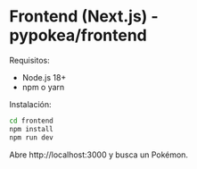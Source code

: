 # Frontend (Next.js) - pypokea/frontend

Requisitos:
- Node.js 18+
- npm o yarn

Instalación:

```bash
cd frontend
npm install
npm run dev
```

Abre http://localhost:3000 y busca un Pokémon.
